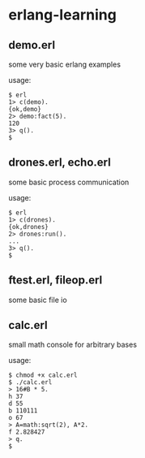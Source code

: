 erlang-learning
===============

## demo.erl
some very basic erlang examples

usage:

```
$ erl
1> c(demo).
{ok,demo}
2> demo:fact(5).
120
3> q().
$
```
## drones.erl, echo.erl
some basic process communication

usage:

```
$ erl
1> c(drones).
{ok,drones}
2> drones:run().
...
3> q().
$
```

## ftest.erl, fileop.erl
some basic file io

## calc.erl
small math console for arbitrary bases

usage:

```
$ chmod +x calc.erl
$ ./calc.erl
> 16#B * 5.
h 37
d 55
b 110111
o 67
> A=math:sqrt(2), A*2.
f 2.828427
> q.
$
```
